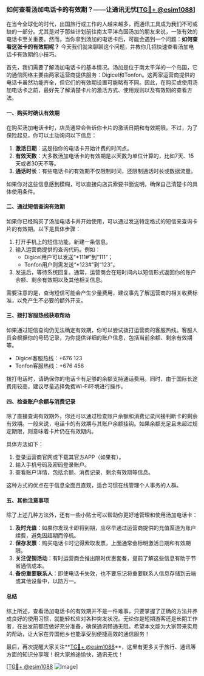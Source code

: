 ### 如何查看汤加电话卡的有效期？——让通讯无忧[[TG💪+ @esim1088](https://t.me/s/esim1088)]

在当今全球化的时代，出国旅行或工作的人越来越多，而通讯工具成为我们不可或缺的一部分。尤其是对于那些计划前往南太平洋岛国汤加的朋友来说，一张有效的电话卡至关重要。然而，当你拿到汤加的电话卡后，可能会遇到一个问题：**如何查看这张卡的有效期呢？** 今天我们就来聊聊这个问题，并教你几招快速查看汤加电话卡有效期的小技巧。

首先，我们需要了解汤加电话卡的基本情况。汤加是位于南太平洋的一个岛国，它的通信网络主要由两家运营商提供服务：Digicel和Tonfon。这两家运营商提供的电话卡虽然功能齐全，但它们的有效期设置可能略有不同。因此，在购买或使用汤加电话卡之前，最好先了解清楚卡片的激活方式、使用规则以及有效期的查看方法。

#### 一、购买时确认有效期

在购买汤加电话卡时，店员通常会告诉你卡片的激活日期和有效期限。不过，为了保险起见，你可以主动询问以下信息：

1. **激活日期**：这是指你的电话卡开始计费的时间点。
2. **有效天数**：大多数汤加电话卡的有效期是以天数为单位计算的，比如7天、15天或者30天不等。
3. **通话时长**：有些电话卡的有效期不仅限制时间，还限制通话时长或数据流量。

如果你对这些信息感到模糊，可以直接向店员索要书面说明，确保自己清楚卡的具体使用条件。

#### 二、通过短信查询有效期

如果你已经购买了汤加电话卡并开始使用，可以通过发送特定格式的短信来查询卡片的有效期。以下是具体步骤：

1. 打开手机上的短信功能，新建一条信息。
2. 输入运营商提供的查询代码。例如：
   - Digicel用户可以发送“*111#”到“111”；
   - Tonfon用户则需发送“*123#”到“123”。
3. 发送后，等待系统回复。通常，运营商会在短时间内以短信形式返回你的账户余额、剩余有效期以及其他相关信息。

需要注意的是，查询短信可能会产生少量费用，建议事先了解运营商的相关收费标准，以免产生不必要的额外开支。

#### 三、拨打客服热线获取帮助

如果通过短信查询仍无法确定有效期，你可以尝试拨打运营商的客服热线。客服人员会根据你的号码记录，为你提供详细的账户信息，包括当前余额、剩余有效期等。

- Digicel客服热线：+676 123
- Tonfon客服热线：+676 456

拨打电话时，请确保你的电话卡有足够的余额支持通话费用。同时，由于国际长途费用较高，建议尽量选择免费Wi-Fi环境进行操作。

#### 四、检查账户余额与消费记录

除了直接查询有效期外，你还可以通过检查账户余额和消费记录间接判断卡的剩余有效期。一般来说，电话卡的有效期与其账户余额挂钩。如果余额充足且未超过规定期限，则意味着卡片仍在有效期内。

具体方法如下：

1. 登录运营商官网或下载其官方APP（如果有）。
2. 输入手机号码及密码登录账户。
3. 查看账户详情，包括余额、消费记录、剩余有效期等信息。

这种方式的优点在于信息全面且直观，适合习惯在线管理个人事务的人群。

#### 五、其他注意事项

除了上述几种方法外，还有一些小贴士可以帮助你更好地管理和使用汤加电话卡：

1. **及时充值**：如果你发现卡即将到期，应尽早通过运营商提供的充值渠道为账户续费，避免因超期而停机。
2. **保存发票**：购买电话卡时记得索取发票，上面通常会标明激活日期和有效期限。
3. **关注促销活动**：有时运营商会推出限时优惠套餐，提前了解这些信息有助于节省通信成本。
4. **备份重要联系人**：即使电话卡失效，也不要忘记将重要联系人信息存储到云端或其他设备中，以防万一。

#### 总结

综上所述，查看汤加电话卡的有效期并不是一件难事，只要掌握了正确的方法并养成良好的使用习惯，就能轻松应对各种突发状况。无论你是短期游客还是长期工作者，在出发前都应做好充分准备，确保通讯畅通无阻。希望本文能为大家带来实用的帮助，让大家在异国他乡也能享受到便捷高效的通信服务！

最后，再次提醒大家关注**[TG💪+ @esim1088](https://t.me/s/esim1088)**，这里有更多关于旅行、通讯等方面的知识分享哦！祝大家旅途愉快，通讯无忧！

[[TG💪+ @esim1088](https://t.me/s/esim1088) ![Image](https://i.postimg.cc/4NQfJmqS/Snipaste-2025-05-13-00-14-12.png)]